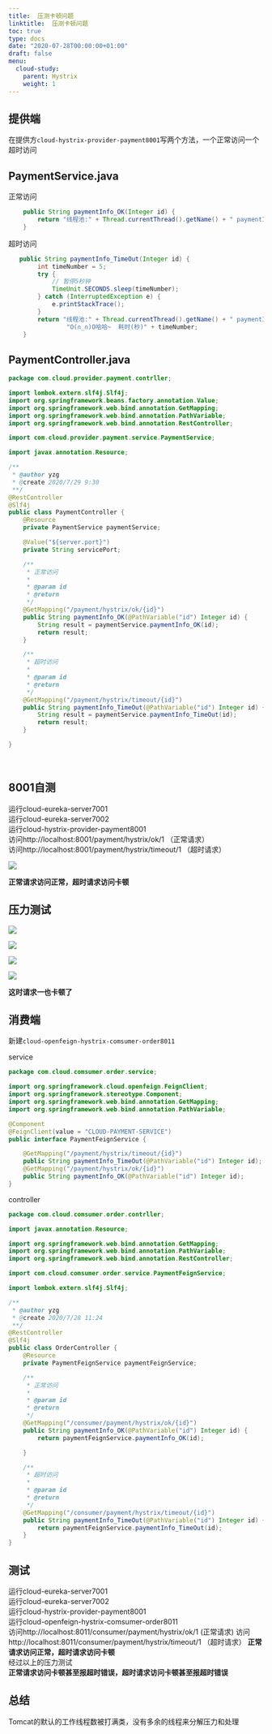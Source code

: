 ```yaml
---
title:  压测卡顿问题
linktitle:  压测卡顿问题
toc: true
type: docs
date: "2020-07-28T00:00:00+01:00"
draft: false
menu:
  cloud-study:
    parent: Hystrix
    weight: 1
---
```

## 提供端

在提供方`cloud-hystrix-provider-payment8001`写两个方法，一个正常访问一个超时访问

## PaymentService.java  

正常访问

```java
    public String paymentInfo_OK(Integer id) {
        return "线程池:" + Thread.currentThread().getName() + " paymentInfo_OK,id:" + id + "\t" + "O(∩_∩)O哈哈~";
    }

```
超时访问

```java
   public String paymentInfo_TimeOut(Integer id) {
        int timeNumber = 5;
        try {
            // 暂停5秒钟
            TimeUnit.SECONDS.sleep(timeNumber);
        } catch (InterruptedException e) {
            e.printStackTrace();
        }
        return "线程池:" + Thread.currentThread().getName() + " paymentInfo_TimeOut,id:" + id + "\t" +
                "O(∩_∩)O哈哈~  耗时(秒)" + timeNumber;
    }
```

## PaymentController.java

```java
package com.cloud.provider.payment.contrller;

import lombok.extern.slf4j.Slf4j;
import org.springframework.beans.factory.annotation.Value;
import org.springframework.web.bind.annotation.GetMapping;
import org.springframework.web.bind.annotation.PathVariable;
import org.springframework.web.bind.annotation.RestController;

import com.cloud.provider.payment.service.PaymentService;

import javax.annotation.Resource;

/**
 * @author yzg
 * @create 2020/7/29 9:30
 **/
@RestController
@Slf4j
public class PaymentController {
    @Resource
    private PaymentService paymentService;

    @Value("${server.port}")
    private String servicePort;

    /**
     * 正常访问
     *
     * @param id
     * @return
     */
    @GetMapping("/payment/hystrix/ok/{id}")
    public String paymentInfo_OK(@PathVariable("id") Integer id) {
        String result = paymentService.paymentInfo_OK(id);
        return result;
    }

    /**
     * 超时访问
     *
     * @param id
     * @return
     */
    @GetMapping("/payment/hystrix/timeout/{id}")
    public String paymentInfo_TimeOut(@PathVariable("id") Integer id) {
        String result = paymentService.paymentInfo_TimeOut(id);
        return result;
    }

}

```

​      


## 8001自测

运行cloud-eureka-server7001  
运行cloud-eureka-server7002  
运行cloud-hystrix-provider-payment8001  
访问http://localhost:8001/payment/hystrix/ok/1  （正常请求）  
访问http://localhost:8001/payment/hystrix/timeout/1   （超时请求）  

![](/img/springCloud/2.gif)  

**正常请求访问正常，超时请求访问卡顿**  

 

## 压力测试

![](/img/springCloud/26.jpg)  

![](/img/springCloud/27.jpg)  

![](/img/springCloud/28.jpg)  

![](/img/springCloud/3.gif)  

**这时请求一也卡顿了**     



## 消费端

新建`cloud-openfeign-hystrix-comsumer-order8011`

service

```java
package com.cloud.comsumer.order.service;

import org.springframework.cloud.openfeign.FeignClient;
import org.springframework.stereotype.Component;
import org.springframework.web.bind.annotation.GetMapping;
import org.springframework.web.bind.annotation.PathVariable;

@Component
@FeignClient(value = "CLOUD-PAYMENT-SERVICE")
public interface PaymentFeignService {

	@GetMapping("/payment/hystrix/timeout/{id}")
	public String paymentInfo_TimeOut(@PathVariable("id") Integer id);
    @GetMapping("/payment/hystrix/ok/{id}")
    public String paymentInfo_OK(@PathVariable("id") Integer id);
}

```

controller

```java
package com.cloud.comsumer.order.contrller;

import javax.annotation.Resource;

import org.springframework.web.bind.annotation.GetMapping;
import org.springframework.web.bind.annotation.PathVariable;
import org.springframework.web.bind.annotation.RestController;

import com.cloud.comsumer.order.service.PaymentFeignService;

import lombok.extern.slf4j.Slf4j;

/**
 * @author yzg
 * @create 2020/7/28 11:24
 **/
@RestController
@Slf4j
public class OrderController {
	@Resource
	private PaymentFeignService paymentFeignService;

	/**
	 * 正常访问
	 * 
	 * @param id
	 * @return
	 */
	@GetMapping("/consumer/payment/hystrix/ok/{id}")
	public String paymentInfo_OK(@PathVariable("id") Integer id) {
		return paymentFeignService.paymentInfo_OK(id);

	}

	/**
	 * 超时访问
	 * 
	 * @param id
	 * @return
	 */
	@GetMapping("/consumer/payment/hystrix/timeout/{id}")
	public String paymentInfo_TimeOut(@PathVariable("id") Integer id) {
		return paymentFeignService.paymentInfo_TimeOut(id);
	}
}

```



## 测试

运行cloud-eureka-server7001  
运行cloud-eureka-server7002   
运行cloud-hystrix-provider-payment8001  
运行cloud-openfeign-hystrix-comsumer-order8011  
访问http://localhost:8011/consumer/payment/hystrix/ok/1 (正常请求)
访问http://localhost:8011/consumer/payment/hystrix/timeout/1  （超时请求）
**正常请求访问正常，超时请求访问卡顿**  
经过以上的压力测试  
**正常请求访问卡顿甚至报超时错误，超时请求访问卡顿甚至报超时错误**  


## 总结

Tomcat的默认的工作线程数被打满类，没有多余的线程来分解压力和处理